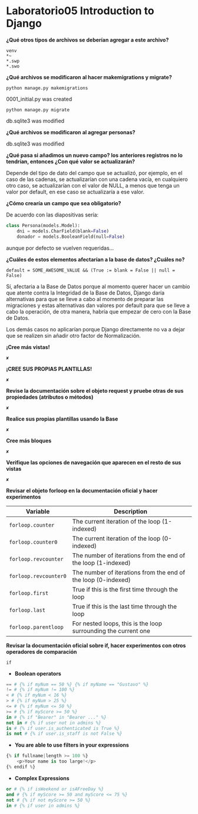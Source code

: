 # Laboratorio05 Introduction to Django
**¿Qué otros tipos de archivos se deberían agregar a este archivo?**
```
venv
*~
*.swp
*.swo
```
**¿Qué archivos se modificaron al hacer makemigrations y migrate?**

`python manage.py makemigrations`

0001_initial.py was created

`python manage.py migrate`

db.sqlite3 was modified

**¿Qué archivos se modificaron al agregar personas?**

db.sqlite3 was modified

**¿Qué pasa si añadimos un nuevo campo?  los anteriores registros no lo tendrían, entonces ¿Con qué valor se actualizarán?**

Depende del tipo de dato del campo que se actualizó, por ejemplo, en el caso
de las cadenas, se actualizarían con una cadena vacía, en cualquiero otro caso,
se actualizarían con el valor de NULL, a menos que tenga un valor por default,
en ese caso se actualizaría a ese valor.

**¿Cómo crearía un campo que sea obligatorio?**

De acuerdo con las diapositivas sería:

```python
class Persona(models.Model):
    dni = models.CharField(blank=False)
    donador = models.BooleanField(null=False)
```

aunque por defecto se vuelven requeridas...

**¿Cuáles de estos elementos afectarían  a la base de datos? ¿Cuáles no?**

`default = SOME_AWESOME_VALUE && (True := blank = False || null = False)`

Sí, afectaria a la Base de Datos porque al momento querer hacer un cambio
que atente contra la Integridad de la Base de Datos, Django daría alternativas
para que se lleve a cabo al momento de preparar las migraciones y estas alternativas dan valores por default para que se lleve a cabo la operación,
de otra manera, habría que empezar de cero con la Base de Datos.

Los demás casos no aplicarían porque Django directamente no va a dejar que se realizen sin añadir otro factor de Normalización.

**¡Cree más vistas!**

`✘`

**¡CREE SUS PROPIAS PLANTILLAS!**

`✘`

**Revise la documentación sobre el objeto request y pruebe otras de sus propiedades (atributos o métodos)**

`✘`

**Realice sus propias plantillas usando la Base**

`✘`

**Cree más bloques**

`✘`

**Verifique las opciones de navegación que aparecen en el resto de sus vistas**

`✘`

**Revisar el objeto forloop en la documentación oficial y hacer experimentos**

| Variable          | Description   |
|-------------------|-------------  |
|`forloop.counter`    |The current iteration of the loop (1-indexed)|
|`forloop.counter0`   |The current iteration of the loop (0-indexed)|
|`forloop.revcounter` |The number of iterations from the end of the loop (1-indexed)|
|`forloop.revcounter0`|The number of iterations from the end of the loop (0-indexed)|
|`forloop.first`      |True if this is the first time through the loop|
|`forloop.last`       |True if this is the last time through the loop|
|`forloop.parentloop` |For nested loops, this is the loop surrounding the current one|

**Revisar la documentación oficial sobre if, hacer experimentos con otros operadores de comparación**

`if`

* **Boolean operators**
```python
== # {% if myNum == 50 %} {% if myName == "Gustavo" %}
!= # {% if myNum != 100 %}
< # {% if myNum < 16 %}
> # {% if myNum > 25 %}
<= # {% if myNum <= 50 %}
>= # {% if myScore >= 50 %}
in # {% if "Bearer" in "Bearer ..." %}
not in # {% if user not in admins %}
is # {% if user.is_authenticated is True %}
is not # {% if user.is_staff is not False %}
```

* **You are able to use filters in your expressions**
```python
{% if fullname|length >= 100 %}
    <p>Your name is too large!</p>
{% endif %}
```

* **Complex Expressions**
```python
or # {% if isWeekend or isAFreeDay %}
and # {% if myScore >= 50 and myScore <= 75 %}
not # {% if not myScore >= 50 %}
in # {% if user in admins %}
```